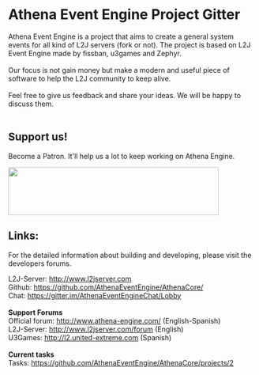 # Athena Event Engine Project Gitter

Athena Event Engine is a project that aims to create a general system events for all kind of L2J servers (fork or not).
The project is based on L2J Event Engine made by fissban, u3games and Zephyr.<br><br>
Our focus is not gain money but make a modern and useful piece of software to help the L2J community to keep alive.<br><br>
Feel free to give us feedback and share your ideas. We will be happy to discuss them.<br><br>

## Support us!

Become a Patron. It'll help us a lot to keep working on Athena Engine.

<a href="https://patreon.com/user?u=6145458&utm_medium=social&utm_source=github&utm_campaign=creatorshare2" target="_blank" class="externalLink"><img src="https://s3.amazonaws.com/patreon_public_assets/toolbox/patreon.png" width="426" height="97"></a>

## Links:

For the detailed information about building and developing, please visit the developers forums.

L2J-Server: http://www.l2jserver.com<br>
Github: https://github.com/AthenaEventEngine/AthenaCore/<br>
Chat: https://gitter.im/AthenaEventEngineChat/Lobby<br>
<br>
**Support Forums**<br>
Official forum: http://www.athena-engine.com/ (English-Spanish)<br>
L2J-Server: http://www.l2jserver.com/forum (English)<br>
U3Games: http://l2.united-extreme.com (Spanish)<br>
<br>
**Current tasks**<br>
Tasks: https://github.com/AthenaEventEngine/AthenaCore/projects/2<br>
